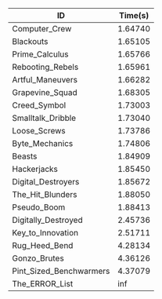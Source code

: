 |ID|Time(s)|
|-|-|
|Computer_Crew|1.64740|
|Blackouts|1.65105|
|Prime_Calculus|1.65766|
|Rebooting_Rebels|1.65961|
|Artful_Maneuvers|1.66282|
|Grapevine_Squad|1.68305|
|Creed_Symbol|1.73003|
|Smalltalk_Dribble|1.73040|
|Loose_Screws|1.73786|
|Byte_Mechanics|1.74806|
|Beasts|1.84909|
|Hackerjacks|1.85450|
|Digital_Destroyers|1.85672|
|The_Hit_Blunders|1.88050|
|Pseudo_Boom|1.88413|
|Digitally_Destroyed|2.45736|
|Key_to_Innovation|2.51711|
|Rug_Heed_Bend|4.28134|
|Gonzo_Brutes|4.36126|
|Pint_Sized_Benchwarmers|4.37079|
|The_ERROR_List|inf|
